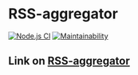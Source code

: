 # RSS-aggregator

[![Node.js CI](https://github.com/LisaProgect/RSS-aggregator/actions/workflows/node.js.yml/badge.svg)](https://github.com/LisaProgect/RSS-aggregator/actions/workflows/node.js.yml)
[![Maintainability](https://api.codeclimate.com/v1/badges/28221e3fe64f0afb429c/maintainability)](https://codeclimate.com/github/LisaProgect/RSS-aggregator/maintainability)

## Link on [RSS-aggregator](https://rss-aggregator-4ioh2rj4l-lisaproject.vercel.app)
